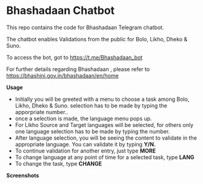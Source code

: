 # Bhashadaan Chatbot

This repo contains the code for Bhashadaan Telegram chatbot.

The chatbot enables  Validations from the public for Bolo, Likho, Dheko & Suno.

To access the bot, got to https://t.me/Bhashadaan_bot

For further details regarding Bhashadaan , please refer to https://bhashini.gov.in/bhashadaan/en/home

**Usage**
- Initially you will be greeted with a menu to choose a task among Bolo, Likho, Dheko & Suno. selection has to be made by typing the apporpriate number..
- once a selection is made, the language menu pops up. 
- For Likho Source and Target languages will be selected, for others only one language selection has to be made by typing the number.
- After language selection, you will be seeing the content to validate in the appropriate language. You can validate it by typing **Y/N.**
- To continue validation for another entry, just type **MORE**
- To change language at any point of time for a selected task, type **LANG**
- To change the task, type **CHANGE**

**Screenshots**

